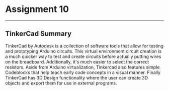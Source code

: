 # Assignment 10
---
## TinkerCad Summary

TinkerCad by Autodesk is a collection of software tools that allow for testing and prototyping Arduino circuits. This virtual environment circuit creation is a much quicker way to test and create circuits before actually putting wires on the breadboard. Additionally, it's much easier to select the correct resistors. Aside from Arduino virtualization, Tinkercad also features simple Codeblocks that help teach early code concepts in a visual manner. Finally TinkerCad has 3D Design functionality where the user can create 3D objects and export them for use in external programs.
